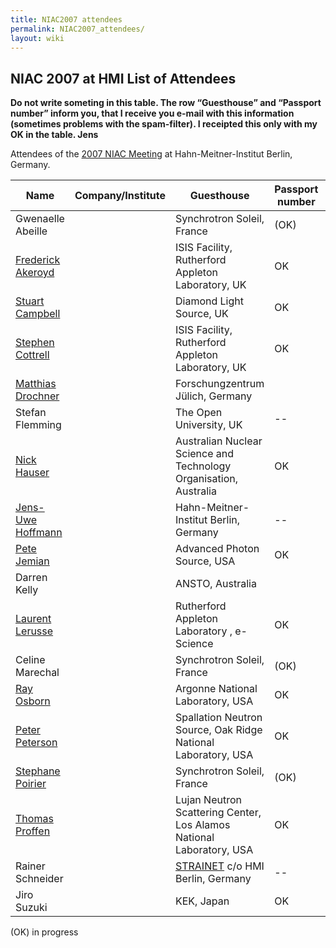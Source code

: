```yaml
---
title: NIAC2007 attendees
permalink: NIAC2007_attendees/
layout: wiki
---
```


NIAC 2007 at HMI List of Attendees
----------------------------------

**Do not write someting in this table. The row “Guesthouse” and
“Passport number” inform you, that I receive you e-mail with this
information (sometimes problems with the spam-filter). I receipted this
only with my OK in the table. Jens**

Attendees of the [2007 NIAC Meeting](NIAC2007 "wikilink") at
Hahn-Meitner-Institut Berlin, Germany.

| Name                                                      | Company/Institute                                                      | Guesthouse | Passport number | paid |
|-----------------------------------------------------------|------------------------------------------------------------------------|------------|-----------------|------|
| Gwenaelle Abeille                                         | | Synchrotron Soleil, France                                           | (OK)       | OK              |      |
| [Frederick Akeroyd](User%3AFreddie_Akeroyd "wikilink")    | | ISIS Facility, Rutherford Appleton Laboratory, UK                    | OK         | OK              |      |
| [Stuart Campbell](User%3AStuart_Campbell "wikilink")      | | Diamond Light Source, UK                                             | OK         |                 |      |
| [Stephen Cottrell](User%3ASteve_Cottrell "wikilink")      | | ISIS Facility, Rutherford Appleton Laboratory, UK                    | OK         | OK              |      |
| [Matthias Drochner](User%3AMatthias_Drochner "wikilink")  | | Forschungzentrum Jülich, Germany                                     |            | OK              |      |
| Stefan Flemming                                           | | The Open University, UK                                              | --         | --              |      |
| [Nick Hauser](User%3Anick "wikilink")                     | | Australian Nuclear Science and Technology Organisation, Australia    | OK         | OK              |      |
| [ Jens-Uwe Hoffmann](User%3AJens-Uwe_Hoffmann "wikilink") | | Hahn-Meitner-Institut Berlin, Germany                                | --         | --              |      |
| [Pete Jemian](User%3APete_Jemian "wikilink")              | | Advanced Photon Source, USA                                          | OK         | OK              |      |
| Darren Kelly                                              | | ANSTO, Australia                                                     |            |                 |      |
| [Laurent Lerusse](User%3AL.lerusse "wikilink")            | | Rutherford Appleton Laboratory , e-Science                           | OK         |                 |      |
| Celine Marechal                                           | | Synchrotron Soleil, France                                           | (OK)       | OK              |      |
| [Ray Osborn](User%3ARay_Osborn "wikilink")                | | Argonne National Laboratory, USA                                     | OK         | OK              |      |
| [Peter Peterson](User%3APeter_Peterson "wikilink")        | | Spallation Neutron Source, Oak Ridge National Laboratory, USA        | OK         | OK              | OK   |
| [Stephane Poirier](User%3AStephane_Poirier "wikilink")    | | Synchrotron Soleil, France                                           | (OK)       | OK              |      |
| [Thomas Proffen](User%3AThomas_Proffen "wikilink")        | | Lujan Neutron Scattering Center, Los Alamos National Laboratory, USA | OK         | OK              |      |
| Rainer Schneider                                          | | [STRAINET](http://www.strainet.org) c/o HMI Berlin, Germany          | --         | --              |      |
| Jiro Suzuki                                               | | KEK, Japan                                                           | OK         | OK              | OK   |

(OK) in progress
